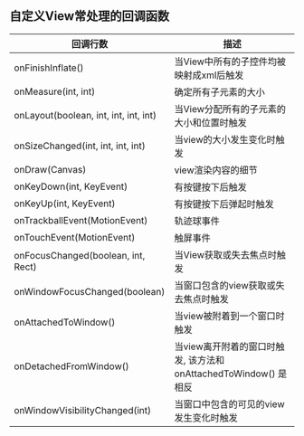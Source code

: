 ## 自定义View常处理的回调函数

| 回调行数 | 描述 |
| ---- | ---- | 
| onFinishInflate() | 当View中所有的子控件均被映射成xml后触发 |
| onMeasure(int, int) | 确定所有子元素的大小 |
| onLayout(boolean, int, int, int, int) | 当View分配所有的子元素的大小和位置时触发 |
| onSizeChanged(int, int, int, int) | 当view的大小发生变化时触发 |
| onDraw(Canvas)  | view渲染内容的细节 |
| onKeyDown(int, KeyEvent) | 有按键按下后触发 |
| onKeyUp(int, KeyEvent) | 有按键按下后弹起时触发 |
| onTrackballEvent(MotionEvent) | 轨迹球事件 |
| onTouchEvent(MotionEvent) | 触屏事件 |
| onFocusChanged(boolean, int, Rect) | 当View获取或失去焦点时触发 |
| onWindowFocusChanged(boolean) | 当窗口包含的view获取或失去焦点时触发 | 
| onAttachedToWindow() | 当view被附着到一个窗口时触发 |
| onDetachedFromWindow() | 当view离开附着的窗口时触发, 该方法和  onAttachedToWindow() 是相反 |
| onWindowVisibilityChanged(int) | 当窗口中包含的可见的view发生变化时触发 |

